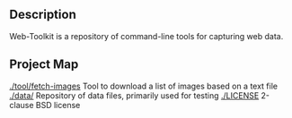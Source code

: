 ## Description
Web-Toolkit is a repository of command-line tools for capturing web data.

## Project Map

[./tool/fetch-images](tool/fetch-images)	Tool to download a list of images based on a text file
[./data/](data)					Repository of data files, primarily used for testing
[./LICENSE](LICENSE)				2-clause BSD license

